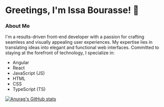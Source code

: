# Greetings, I'm Issa Bourasse! 👋

### About Me
I'm a results-driven front-end developer with a passion for crafting seamless and visually appealing user experiences. My expertise lies in translating ideas into elegant and functional web interfaces. Committed to staying at the forefront of technology, I specialize in:

- Angular
- React
- JavaScript (JS)
- HTML
- CSS
- TypeScript (TS)


[![Anurag's GitHub stats](https://github-readme-stats.vercel.app/api?username=Issa-Bourasse)](https://github.com/anuraghazra/github-readme-stats)
